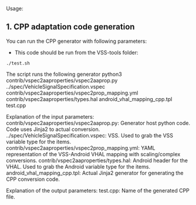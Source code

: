 Usage:
## 1. CPP adaptation code generation
You can run the CPP generator with following parameters:
- This code should be run from the VSS-tools folder:
```
./test.sh
```

The script runs the following generator
python3 contrib/vspec2aaproperties/vspec2aaprop.py ../spec/VehicleSignalSpecification.vspec contrib/vspec2aaproperties/vspec2prop_mapping.yml contrib/vspec2aaproperties/types.hal android_vhal_mapping_cpp.tpl test.cpp

Explanation of the input parameters:
contrib/vspec2aaproperties/vspec2aaprop.py: Generator host python code. Code uses Jinja2 to actual conversion.
../spec/VehicleSignalSpecification.vspec: VSS. Used to grab the VSS variable type for the items.
contrib/vspec2aaproperties/vspec2prop_mapping.yml: YAML representation of the VSS-Android VHAL mapping with scaling/complex conversions.
contrib/vspec2aaproperties/types.hal: Android header for the VHAL. Used to grab the Android variable type for the items.
android_vhal_mapping_cpp.tpl: Actual Jinja2 generator for generating the CPP conversion code.

Explanation of the output parameters:
test.cpp: Name of the generated CPP file.


